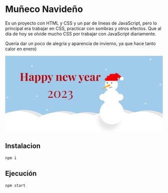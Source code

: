# Muñeco Navideño

Es un proyecto con HTML y CSS y un par de lineas de JavaScript, pero lo principal era trabajar en CSS, practicar con sombras y otros efectos. Que al día de hoy se olvide mucho CSS por trabajar con JavaScript diariamente.

Quería dar un poco de alegría y aparencía de invierno, ya que hace tanto calor en enero)

![Christmas 2023](./assets/xmas2023.png)

## Instalacion
```
npm i
```

## Ejecución
```
npm start
```